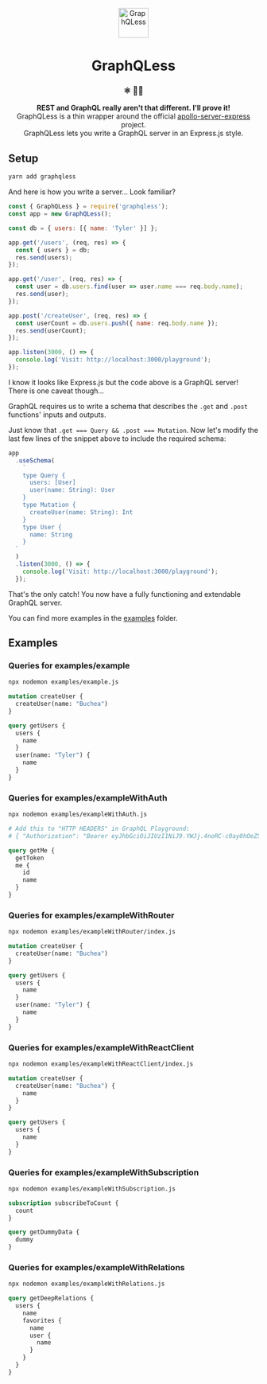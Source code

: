 <p align="center">
    <img alt="GraphQLess" src="examples/logo.png" width="60" />
</p>
<h1 align="center">
  GraphQLess
</h1>
<h3 align="center">
  ⚛️ 🚀🤘
</h3>
<p align="center">
  <strong>REST and GraphQL really aren't that different. I'll prove it!</strong><br>
  GraphQLess is a thin wrapper around the official <a href="https://github.com/apollographql/apollo-server/tree/master/packages/apollo-server-express">apollo-server-express</a> project.
  <br />
  GraphQLess lets you write a GraphQL server in an Express.js style.
</p>

## Setup

```bash
yarn add graphqless
```

And here is how you write a server... Look familiar?

```jsx
const { GraphQLess } = require('graphqless');
const app = new GraphQLess();

const db = { users: [{ name: 'Tyler' }] };

app.get('/users', (req, res) => {
  const { users } = db;
  res.send(users);
});

app.get('/user', (req, res) => {
  const user = db.users.find(user => user.name === req.body.name);
  res.send(user);
});

app.post('/createUser', (req, res) => {
  const userCount = db.users.push({ name: req.body.name });
  res.send(userCount);
});

app.listen(3000, () => {
  console.log('Visit: http://localhost:3000/playground');
});
```

I know it looks like Express.js but the code above is a GraphQL server! There is one caveat though...

GraphQL requires us to write a schema that describes the `.get` and `.post` functions' inputs and outputs.

Just know that `.get === Query && .post === Mutation`. Now let's modify the last few lines of the snippet above to include the required schema:

```jsx
app
  .useSchema(
    `
    type Query {
      users: [User]
      user(name: String): User
    }
    type Mutation {
      createUser(name: String): Int
    }
    type User {
      name: String
    }
  `
  )
  .listen(3000, () => {
    console.log('Visit: http://localhost:3000/playground');
  });
```

That's the only catch! You now have a fully functioning and extendable GraphQL server.

You can find more examples in the [examples](/examples) folder.

## Examples

### Queries for examples/example

```bash
npx nodemon examples/example.js
```

```graphql
mutation createUser {
  createUser(name: "Buchea")
}

query getUsers {
  users {
    name
  }
  user(name: "Tyler") {
    name
  }
}
```

### Queries for examples/exampleWithAuth

```bash
npx nodemon examples/exampleWithAuth.js
```

```graphql
# Add this to "HTTP HEADERS" in GraphQL Playground:
# { "Authorization": "Bearer eyJhbGciOiJIUzI1NiJ9.YWJj.4noRC-c0ay0hOeZ5Cgc80MVS0P4p4FrR2lJFzMNSnE4" }

query getMe {
  getToken
  me {
    id
    name
  }
}
```

### Queries for examples/exampleWithRouter

```bash
npx nodemon examples/exampleWithRouter/index.js
```

```graphql
mutation createUser {
  createUser(name: "Buchea")
}

query getUsers {
  users {
    name
  }
  user(name: "Tyler") {
    name
  }
}
```

### Queries for examples/exampleWithReactClient

```bash
npx nodemon examples/exampleWithReactClient/index.js
```

```graphql
mutation createUser {
  createUser(name: "Buchea") {
    name
  }
}

query getUsers {
  users {
    name
  }
}
```

### Queries for examples/exampleWithSubscription

```bash
npx nodemon examples/exampleWithSubscription.js
```

```graphql
subscription subscribeToCount {
  count
}

query getDummyData {
  dummy
}
```

### Queries for examples/exampleWithRelations

```bash
npx nodemon examples/exampleWithRelations.js
```

```graphql
query getDeepRelations {
  users {
    name
    favorites {
      name
      user {
        name
      }
    }
  }
}
```
